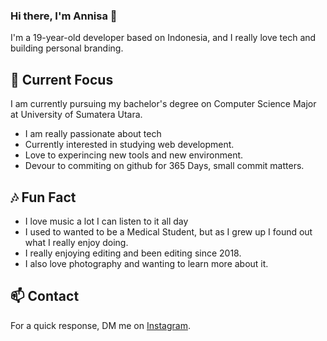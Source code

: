 ### Hi there, I'm Annisa 👋

I'm a 19-year-old developer based on Indonesia, and I really love tech and building personal branding.

## 🔭 Current Focus

I am currently pursuing my bachelor's degree on Computer Science Major at University of Sumatera Utara.
- I am really passionate about tech
- Currently interested in studying web development.
- Love to experincing new tools and new environment.
- Devour to commiting on github for 365 Days, small commit matters.

## 🎶 Fun Fact

- I love music a lot I can listen to it all day
- I used to wanted to be a Medical Student, but as I grew up I found out what I really enjoy doing.
- I really enjoying editing and been editing since 2018.
- I also love photography and wanting to learn more about it.

## 📫 Contact

 For a quick response, DM me on [Instagram](https://www.instagram.com/apictoresque/). 
  
<!--
**moozunch/moozunch** is a ✨ _special_ ✨ repository because its `README.md` (this file) appears on your GitHub profile.

- 🔭 I’m currently working on ...
- 🌱 I’m currently learning ..
- 👯 I’m looking to collaborate on ...
- 🤔 I’m looking for help with ...
- 💬 Ask me about ...
- 📫 How to reach me: ..
- 😄 Pronouns: ...
- ⚡ Fun fact: ...
-->
